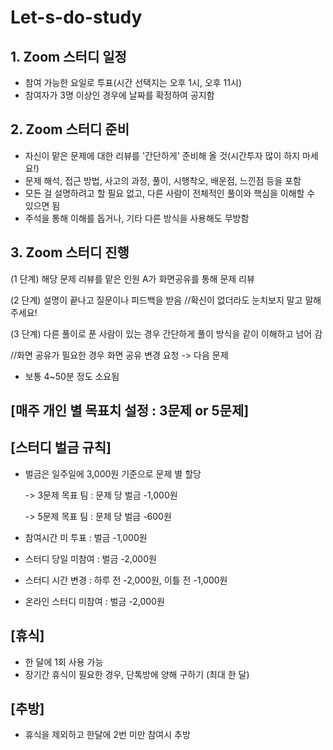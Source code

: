 # Let-s-do-study
## **1. Zoom 스터디 일정**
- 참여 가능한 요일로 투표(시간 선택지는 오후 1시, 오후 11시)
- 참여자가 3명 이상인 경우에 날짜를 확정하여 공지함

## **2. Zoom 스터디 준비**
- 자신이 맡은 문제에 대한 리뷰를 '간단하게' 준비해 올 것(시간투자 많이 하지 마세요!)
- 문제 해석, 접근 방법, 사고의 과정, 풀이, 시행착오, 배운점, 느낀점 등을 포함
- 모든 걸 설명하려고 할 필요 없고, 다른 사람이 전체적인 풀이와 핵심을 이해할 수 있으면 됨
- 주석을 통해 이해를 돕거나, 기타 다른 방식을 사용해도 무방함

## **3. Zoom 스터디 진행**

(1 단계) 해당 문제 리뷰를 맡은 인원 A가 화면공유를 통해 문제 리뷰

(2 단계) 설명이 끝나고 질문이나 피드백을 받음 //확신이 없더라도 눈치보지 말고 말해주세요!

(3 단계) 다른 풀이로 푼 사람이 있는 경우 간단하게 풀이 방식을 같이 이해하고 넘어 감

//화면 공유가 필요한 경우 화면 공유 변경 요청
-> 다음 문제
- 보통 4~50분 정도 소요됨

## **[매주 개인 별 목표치 설정 : 3문제 or 5문제]**

## **[스터디 벌금 규칙]**
- 벌금은 일주일에 3,000원 기준으로 문제 별 할당
  
  -> 3문제 목표 팀 : 문제 당 벌금 -1,000원
  
  -> 5문제 목표 팀 : 문제 당 벌금 -600원
- 참여시간 미 투표 : 벌금 -1,000원
- 스터디 당일 미참여 : 벌금 -2,000원
- 스터디 시간 변경 : 하루 전 -2,000원, 이틀 전 -1,000원
- 온라인 스터디 미참여 : 벌금 -2,000원

## **[휴식]**
- 한 달에 1회 사용 가능
- 장기간 휴식이 필요한 경우, 단톡방에 양해 구하기 (최대 한 달)

## **[추방]**
- 휴식을 제외하고 한달에 2번 미만 참여시 추방
